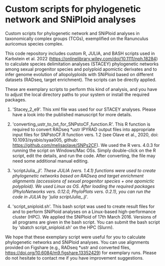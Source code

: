 # Custom scripts for phylogenetic network and SNiPloid analyses

Custom scripts for phylogenetic network and SNiPloid analyses in taxonomically complex groups (TCGs), exemplified on the Ranunculus auricomus species complex.

This code repository includes custom R, JULIA, and BASH scripts used in Karbstein et al. 2022 (https://onlinelibrary.wiley.com/doi/10.1111/nph.18284) to calculate species delimitation analyses (STACEY) phylogenetic networks among sexual progenitor species and polyploid apomictic derivates and to infer genome evolution of allopolyploids with SNiPloid based on different datasets (RADseq, target enrichment). The scripts can be directly applied. 

These are exemplary scripts to perform this kind of analysis, and you have to adjust the local directory paths to your system or install the required packages. 

1) 'Stacey_2_e9'. This xml file was used for our STACEY analyses. Please have a look into the published manuscript for more details.

2) 'converting_ustr_to_txt_for_SNPstoCF_function.R'. This R function is required to convert RADseq *ustr IPYRAD output files into appropriate input files for SNPstoCF.R function vers. 1.2 (see Olave et al., 2020, doi: 10.1093/sysbio/syaa005, github: https://github.com/melisaolave/SNPs2CF). We used the R vers. 4.0.3 for running the script on Windows/Mac OSs. Simply double-click on the R script, edit the details, and run the code. After converting, the file may need some additional manual editing.

3) 'scriptJulia_*.jl'. These JULIA (vers. 1.4.1) functions were used to create phylogenetic networks based on RADseq and target enrichment alignments (accessions of sexual progenitor species + one apomictic polyploid). We used Linux as OS. After loading the required packages (PhyloNetworks vers. 0.12.0, PhyloPlots vers. 0.2.1), you can run the code in JULIA by 'julia scriptJulia_*.jl'.

4) 'script_sniploid.sh'. This bash script was used to create result files for and to perform SNiPloid analyses on a Linux-based high-performance cluster (HPC). We applied the SNiPloid of 17th March 2016. Versions of all programs are given in the bash script. You can submit the bash script by 'sbatch script_sniploid.sh' on the HPC (Slurm).


We hope that these exemplary script were useful for you to calculate phylogenetic networks and SNiPloid analyses. You can use alignments provided on Figshare (e.g., RADseq *ustr and converted files, https://doi.org/10.6084/m9.figshare.13352429) for exemplary runs. Please do not hesitate to contact me if you have improvement suggestions.
